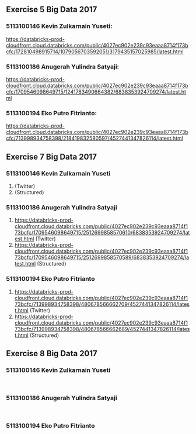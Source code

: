 ## Exercise 5 Big Data 2017

### 5113100146  Kevin Zulkarnain Yuseti:  
https://databricks-prod-cloudfront.cloud.databricks.com/public/4027ec902e239c93eaaa8714f173bcfc/172810498915714/1079056703592051/3179435157025985/latest.html<br>

### 5113100186  Anugerah Yulindra Satyaji: 
https://databricks-prod-cloudfront.cloud.databricks.com/public/4027ec902e239c93eaaa8714f173bcfc/1709546098649715/1241783490664382/6838353924709274/latest.html<br>

### 5113100194  Eko Putro Fitrianto: 
https://databricks-prod-cloudfront.cloud.databricks.com/public/4027ec902e239c93eaaa8714f173bcfc/713998934758398/218419832580597/4527441347826114/latest.html<br>

## Exercise 7 Big Data 2017

### 5113100146  Kevin Zulkarnain Yuseti
1. (Twitter) <br>
2. (Structured) <br>

### 5113100186  Anugerah Yulindra Satyaji
1. https://databricks-prod-cloudfront.cloud.databricks.com/public/4027ec902e239c93eaaa8714f173bcfc/1709546098649715/2512699858570610/6838353924709274/latest.html (Twitter) <br> 
2. https://databricks-prod-cloudfront.cloud.databricks.com/public/4027ec902e239c93eaaa8714f173bcfc/1709546098649715/2512699858570589/6838353924709274/latest.html (Structured) <br>

### 5113100194  Eko Putro Fitrianto <br>
1. https://databricks-prod-cloudfront.cloud.databricks.com/public/4027ec902e239c93eaaa8714f173bcfc/713998934758398/480678566662709/4527441347826114/latest.html (Twitter) <br> 
2. https://databricks-prod-cloudfront.cloud.databricks.com/public/4027ec902e239c93eaaa8714f173bcfc/713998934758398/480678566662689/4527441347826114/latest.html (Structured) <br>

## Exercise 8 Big Data 2017

### 5113100146  Kevin Zulkarnain Yuseti
 <br>

### 5113100186  Anugerah Yulindra Satyaji
 <br>

### 5113100194  Eko Putro Fitrianto
 <br>
